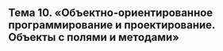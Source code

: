 ## Тема 10. «Объектно-ориентированное программирование и проектирование. Объекты с полями и методами»
